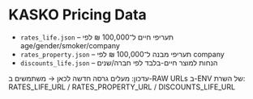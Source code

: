 # KASKO Pricing Data

- `rates_life.json` – תעריפי חיים ל־100,000 ₪ לפי age/gender/smoker/company  
- `rates_property.json` – תעריפי מבנה ל־100,000 ₪ לפי company  
- `discounts_life.json` – הנחות למוצר חיים-בלבד לפי חברה/שנים

עדכון: מעלים גרסה חדשה לכאן → משתמשים ב-RAW URLs ב-ENV של השרת:
RATES_LIFE_URL / RATES_PROPERTY_URL / DISCOUNTS_LIFE_URL
